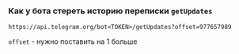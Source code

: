 ### Как у бота стереть историю переписки `getUpdates`

~~~~
https://api.telegram.org/bot<TOKEN>/getUpdates?offset=977657989
~~~~

`offset` - нужно поставить на 1 больше